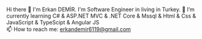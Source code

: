 Hi there 👋 I'm Erkan DEMİR.
I'm Software Engineer in living in Turkey.
🌱 I’m currently learning C# & ASP.NET MVC & .NET Core & Mssql & Html & Css & JavaScript & TypeScipt & Angular JS  
📫 How to reach me: erkandemir6119@gmail.com
